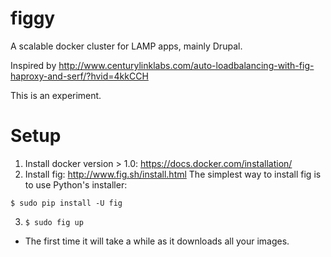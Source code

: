 figgy
=====

A scalable docker cluster for LAMP apps, mainly Drupal.

Inspired by http://www.centurylinklabs.com/auto-loadbalancing-with-fig-haproxy-and-serf/?hvid=4kkCCH

This is an experiment.

Setup
=====

1. Install docker version > 1.0: https://docs.docker.com/installation/
2. Install fig: http://www.fig.sh/install.html
  The simplest way to install fig is to use Python's installer:

  ```
  $ sudo pip install -U fig
  ```
3. `$ sudo fig up`

  - The first time it will take a while as it downloads all your images.
